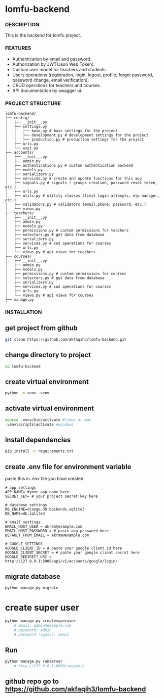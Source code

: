# lomfu-backend

### DESCRIPTION

This is the backend for lomfu project.

### FEATURES

- Authentication by email and password.
- Authorization by JWT(Json Web Token).
- Custom user model for teachers and students.
- Users operations (registration, login, logout, profile, forgot password, password change, email verification).
- CRUD operations for teachers and courses.
- API documentation by swagger ui.

### PROJECT STRUCTURE

```
lomfu-backend/
├── config/
│   ├── __init__.py
│   ├── settings.py
│   │   ├── base.py # base settings for the project
│   │   ├── development.py # development settings for the project
│   │   ├── production.py # production settings for the project
│   ├── urls.py
│   └── wsgi.py
├── accounts/
│   ├── __init__.py
│   ├── admin.py
│   ├── authentications.py # custom authentication backend
│   ├── models.py 
│   ├── serializers.py 
│   ├── services.py # create and update functions for this app
│   ├── signals.py # signals ( groups creation, password reset token, etc.)
│   ├── urls.py
│   ├── utils.py # utility classes (limit login attempts, otp manager, etc.)
│   ├── validators.py # validators (email,phone, password, etc.)
│   └── views.py
├── teachers/
│   ├── __init__.py
│   ├── admin.py
│   ├── models.py
│   ├── permissions.py # custom permissions for teachers
│   ├── selectors.py # get data from database
│   ├── serializers.py
│   ├── services.py # cud operations for courses 
│   ├── urls.py
│   └── views.py # api views for teachers
├── courses/
│   ├── __init__.py
│   ├── admin.py
│   ├── models.py
│   ├── permissions.py # custom permissions for courses
│   ├── selectors.py # get data from database
│   ├── serializers.py
│   ├── services.py # cud operations for courses 
│   ├── urls.py
│   └── views.py # api views for courses
├── manage.py
```



### INSTALLATION
## get project from github

```bash
git clone https://github.com/akfaqih3/lomfu-backend.git
```

## change directory to project

```bash
cd lomfu-backend
```

## create virtual environment

```bash
python -m venv .venv
```

## activate virtual environment

```bash
source .venv/bin/activate #linux or mac
.venv\Scripts\activate #windows
```

## install dependencies

```bash
pip install -r requirements.txt
```

## create .env file for environment variable

paste this in .env file you have created:

```
# app settings
APP_NAME= #your app name here
SECRET_KEY= # your project secret key here

# database settings
DB_ENGINE=django.db.backends.sqlite3
DB_NAME=db.sqlite3

# email settings
EMAIL_HOST_USER = akram@example.com
EMAIL_HOST_PASSWORD = # paste app password here
DEFAULT_FROM_EMAIL = akram@example.com

# GOOGLE SETTINGS
GOOGLE_CLIENT_ID = # paste your google client id here
GOOGLE_CLIENT_SECRET = # paste your google client secret here
GOOGLE_REDIRECT_URI = http://127.0.0.1:8000/api/v1/accounts/google/login/

```

## migrate database

```bash
python manage.py migrate
```

# create super user

```bash
python manage.py createsuperuser
    # email: admin@example.com
    # password: admin
    # password (again): admin
```

## Run 

```bash
python manage.py runserver
    # http://127.0.0.1:8000/swagger/
```


## github repo  go to https://github.com/akfaqih3/lomfu-backend




